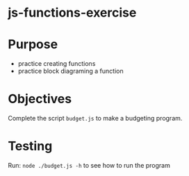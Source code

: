 # js-functions-exercise

# Purpose

  * practice creating functions
  * practice block diagraming a function

# Objectives

Complete the script `budget.js` to make a budgeting program.

# Testing

Run: `node ./budget.js -h` to see how to run the program
